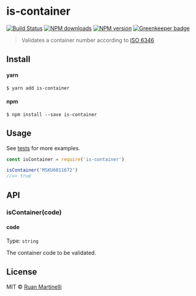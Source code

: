 # is-container

[![Build Status](https://travis-ci.org/ruanmartinelli/is-container.svg?branch=master)](https://travis-ci.org/ruanmartinelli/is-container) [![NPM downloads](https://img.shields.io/npm/dm/is-container.svg?style=flat)](https://npmjs.com/package/is-container) [![NPM version](https://img.shields.io/npm/v/is-container.svg?style=flat)](https://npmjs.com/package/is-container) [![Greenkeeper badge](https://badges.greenkeeper.io/ruanmartinelli/is-container.svg)](https://greenkeeper.io/)

> Validates a container number according to [ISO 6346](https://en.wikipedia.org/wiki/ISO_6346)

## Install

#### yarn

```
$ yarn add is-container
```

#### npm

```
$ npm install --save is-container
```

## Usage

See [tests](/test/index.spec.ts) for more examples.

```js
const isContainer = require('is-container')

isContainer('MSKU6011672')
//=> true
```

## API

### isContainer(code)

#### code

Type: `string`

The container code to be validated.

## License

MIT © [Ruan Martinelli](https://github.com/ruanmartinelli)
